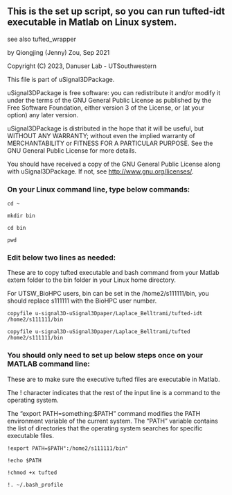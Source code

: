  ## This is the set up script, so you can run tufted-idt executable in Matlab on Linux system.
 see also tufted_wrapper
 
 by Qiongjing (Jenny) Zou, Sep 2021
 

 Copyright (C) 2023, Danuser Lab - UTSouthwestern 

 This file is part of uSignal3DPackage.
 
 uSignal3DPackage is free software: you can redistribute it and/or modify
 it under the terms of the GNU General Public License as published by
 the Free Software Foundation, either version 3 of the License, or
 (at your option) any later version.
 
 uSignal3DPackage is distributed in the hope that it will be useful,
 but WITHOUT ANY WARRANTY; without even the implied warranty of
 MERCHANTABILITY or FITNESS FOR A PARTICULAR PURPOSE.  See the
 GNU General Public License for more details.
 
 You should have received a copy of the GNU General Public License
 along with uSignal3DPackage.  If not, see <http://www.gnu.org/licenses/>.

 
 
### On your Linux command line, type below commands:
`cd ~`

`mkdir bin`

`cd bin`

`pwd`

### Edit below two lines as needed:
These are to copy tufted executable and bash command from your Matlab extern folder to the bin folder in your Linux home directory.

For UTSW_BioHPC users, bin can be set in the /home2/s111111/bin, you should replace s111111 with the BioHPC user number.

`copyfile u-signal3D-uSignal3Dpaper/Laplace_Belltrami/tufted-idt /home2/s111111/bin`

`copyfile u-signal3D-uSignal3Dpaper/Laplace_Belltrami/tufted /home2/s111111/bin`

### You should only need to set up below steps once on your MATLAB command line:
These are to make sure the executive tufted files are executable in Matlab. 

The ! character indicates that the rest of the input line is a command to the operating system. 

The “export PATH=something:$PATH” command modifies the PATH environment variable of the current system. The “PATH” variable contains the list of directories that the operating system searches for specific executable files.

`!export PATH=$PATH":/home2/s111111/bin"`

`!echo $PATH`

`!chmod +x tufted`

`!. ~/.bash_profile`
